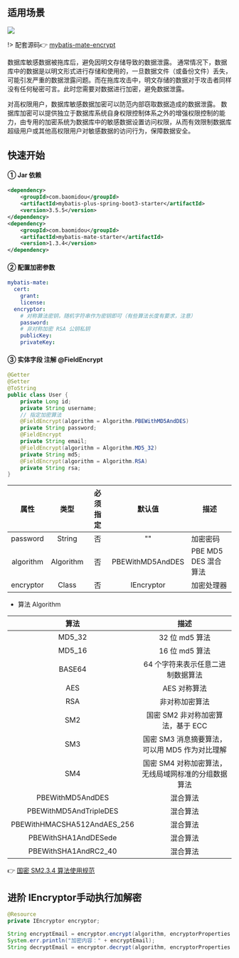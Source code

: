 ## 适用场景

![](https://minio.pigx.top/oss/1659239409.jpg)

!> 配套源码👉 [mybatis-mate-encrypt](https://gitee.com/baomidou/mybatis-mate-examples/tree/master/mybatis-mate-encrypt)

数据库敏感数据被拖库后，避免因明文存储导致的数据泄露。
通常情况下，数据库中的数据是以明文形式进行存储和使用的，一旦数据文件（或备份文件）丢失，可能引发严重的数据泄露问题。而在拖库攻击中，明文存储的数据对于攻击者同样没有任何秘密可言。此时您需要对数据进行加密，避免数据泄露。

对高权限用户，数据库敏感数据加密可以防范内部窃取数据造成的数据泄露。
数据库加密可以提供独立于数据库系统自身权限控制体系之外的增强权限控制的能力，由专用的加密系统为数据库中的敏感数据设置访问权限，从而有效限制数据库超级用户或其他高权限用户对敏感数据的访问行为，保障数据安全。


## 快速开始

#### ① Jar 依赖

```xml
<dependency>
    <groupId>com.baomidou</groupId>
    <artifactId>mybatis-plus-spring-boot3-starter</artifactId>
    <version>3.5.5</version>
</dependency>
<dependency>
    <groupId>com.baomidou</groupId>
    <artifactId>mybatis-mate-starter</artifactId>
    <version>1.3.4</version>
</dependency>
```


#### ② 配置加密参数

```yaml
mybatis-mate:
  cert:
    grant: 
    license: 
  encryptor:
    # 对称算法密钥，随机字符串作为密钥即可（有些算法长度有要求，注意）
    password: 
    # 非对称加密 RSA 公钥私钥
    publicKey: 
    privateKey: 

```

#### ③ 实体字段 注解 @FieldEncrypt

```java
@Getter
@Setter
@ToString
public class User {
    private Long id;
    private String username;
    // 指定加密算法
    @FieldEncrypt(algorithm = Algorithm.PBEWithMD5AndDES)
    private String password;
    @FieldEncrypt
    private String email;
    @FieldEncrypt(algorithm = Algorithm.MD5_32)
    private String md5;
    @FieldEncrypt(algorithm = Algorithm.RSA)
    private String rsa;
}
```

|   属性    |   类型    | 必须指定 |      默认值      | 描述                 |
| :-------: | :-------: | :------: | :--------------: | -------------------- |
| password  |  String   |    否    |        ""        | 加密密码             |
| algorithm | Algorithm |    否    | PBEWithMD5AndDES | PBE MD5 DES 混合算法 |
| encryptor |   Class   |    否    |    IEncryptor    | 加密处理器           |

- 算法 Algorithm

|            算法             |                        描述                         |
| :-------------------------: | :-------------------------------------------------: |
|           MD5_32            |                   32 位 md5 算法                    |
|           MD5_16            |                   16 位 md5 算法                    |
|           BASE64            |          64 个字符来表示任意二进制数据算法          |
|             AES             |                    AES 对称算法                     |
|             RSA             |                   非对称加密算法                    |
|             SM2             |          国密 SM2 非对称加密算法，基于 ECC          |
|             SM3             |   国密 SM3 消息摘要算法，可以用 MD5 作为对比理解    |
|             SM4             | 国密 SM4 对称加密算法，无线局域网标准的分组数据算法 |
|      PBEWithMD5AndDES       |                      混合算法                       |
|   PBEWithMD5AndTripleDES    |                      混合算法                       |
| PBEWithHMACSHA512AndAES_256 |                      混合算法                       |
|    PBEWithSHA1AndDESede     |                      混合算法                       |
|    PBEWithSHA1AndRC2_40     |                      混合算法                       |

👉 [国密 SM2.3.4 算法使用规范](https://gitee.com/baomidou/mybatis-mate-examples/tree/master/国密SM2.3.4算法使用规范)


## 进阶 IEncryptor手动执行加解密

```java
@Resource
private IEncryptor encryptor;
```

```java
String encryptEmail = encryptor.encrypt(algorithm, encryptorProperties.getPassword(), encryptorProperties.getPublicKey(), email, null);
System.err.println("加密内容：" + encryptEmail);
String decryptEmail = encryptor.decrypt(algorithm, encryptorProperties.getPassword(), encryptorProperties.getPrivateKey(), encryptEmail, null);
```